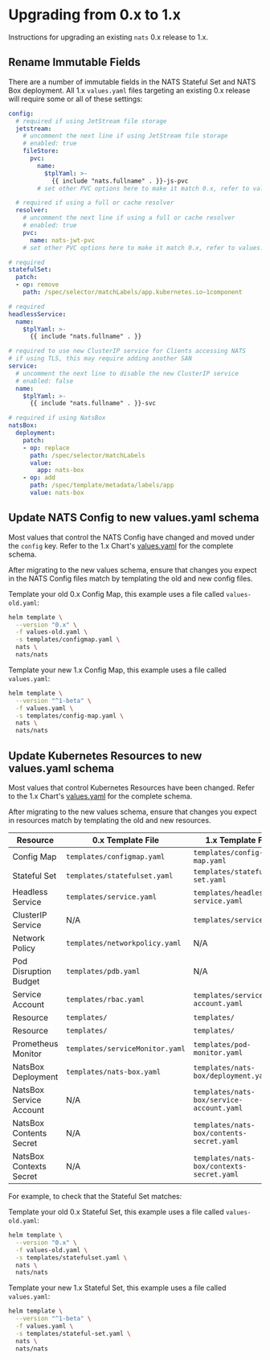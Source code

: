 # Upgrading from 0.x to 1.x

Instructions for upgrading an existing `nats` 0.x release to 1.x.

## Rename Immutable Fields

There are a number of immutable fields in the NATS Stateful Set and NATS Box deployment.  All 1.x `values.yaml` files targeting an existing 0.x release will require some or all of these settings:

```yaml
config:
  # required if using JetStream file storage
  jetstream:
    # uncomment the next line if using JetStream file storage
    # enabled: true
    fileStore:
      pvc:
        name:
          $tplYaml: >-
            {{ include "nats.fullname" . }}-js-pvc
        # set other PVC options here to make it match 0.x, refer to values.yaml for schema

  # required if using a full or cache resolver
  resolver:
    # uncomment the next line if using a full or cache resolver
    # enabled: true
    pvc:
      name: nats-jwt-pvc
    # set other PVC options here to make it match 0.x, refer to values.yaml for schema

# required
statefulSet:
  patch:
  - op: remove
    path: /spec/selector/matchLabels/app.kubernetes.io~1component

# required
headlessService:
  name:
    $tplYaml: >-
      {{ include "nats.fullname" . }}

# required to use new ClusterIP service for Clients accessing NATS
# if using TLS, this may require adding another SAN
service:
  # uncomment the next line to disable the new ClusterIP service
  # enabled: false
  name:
    $tplYaml: >-
      {{ include "nats.fullname" . }}-svc

# required if using NatsBox
natsBox:
  deployment:
    patch:
    - op: replace
      path: /spec/selector/matchLabels
      value:
        app: nats-box
    - op: add
      path: /spec/template/metadata/labels/app
      value: nats-box
```

## Update NATS Config to new values.yaml schema

Most values that control the NATS Config have changed and moved under the `config` key.  Refer to the 1.x Chart's [values.yaml](values.yaml) for the complete schema.

After migrating to the new values schema, ensure that changes you expect in the NATS Config files match by templating the old and new config files.

Template your old 0.x Config Map, this example uses a file called `values-old.yaml`:

```sh
helm template \
  --version "0.x" \
  -f values-old.yaml \
  -s templates/configmap.yaml \
  nats \
  nats/nats
```

Template your new 1.x Config Map, this example uses a file called `values.yaml`:

```sh
helm template \
  --version "^1-beta" \
  -f values.yaml \
  -s templates/config-map.yaml \
  nats \
  nats/nats
```

## Update Kubernetes Resources to new values.yaml schema

Most values that control Kubernetes Resources have been changed.  Refer to the 1.x Chart's [values.yaml](values.yaml) for the complete schema.

After migrating to the new values schema, ensure that changes you expect in resources match by templating the old and new resources.

| Resource                | 0.x Template File               | 1.x Template File                         |
|-------------------------|---------------------------------|-------------------------------------------|
| Config Map              | `templates/configmap.yaml`      | `templates/config-map.yaml`               |
| Stateful Set            | `templates/statefulset.yaml`    | `templates/stateful-set.yaml`             |
| Headless Service        | `templates/service.yaml`        | `templates/headless-service.yaml`         |
| ClusterIP Service       | N/A                             | `templates/service.yaml`                  |
| Network Policy          | `templates/networkpolicy.yaml`  | N/A                                       |
| Pod Disruption Budget   | `templates/pdb.yaml`            | N/A                                       |
| Service Account         | `templates/rbac.yaml`           | `templates/service-account.yaml`          |
| Resource                | `templates/`                    | `templates/`                              |
| Resource                | `templates/`                    | `templates/`                              |
| Prometheus Monitor      | `templates/serviceMonitor.yaml` | `templates/pod-monitor.yaml`              |
| NatsBox Deployment      | `templates/nats-box.yaml`       | `templates/nats-box/deployment.yaml`      |
| NatsBox Service Account | N/A                             | `templates/nats-box/service-account.yaml` |
| NatsBox Contents Secret | N/A                             | `templates/nats-box/contents-secret.yaml` |
| NatsBox Contexts Secret | N/A                             | `templates/nats-box/contexts-secret.yaml` |


For example, to check that the Stateful Set matches:

Template your old 0.x Stateful Set, this example uses a file called `values-old.yaml`:

```sh
helm template \
  --version "0.x" \
  -f values-old.yaml \
  -s templates/statefulset.yaml \
  nats \
  nats/nats
```

Template your new 1.x Stateful Set, this example uses a file called `values.yaml`:

```sh
helm template \
  --version "^1-beta" \
  -f values.yaml \
  -s templates/stateful-set.yaml \
  nats \
  nats/nats
```
